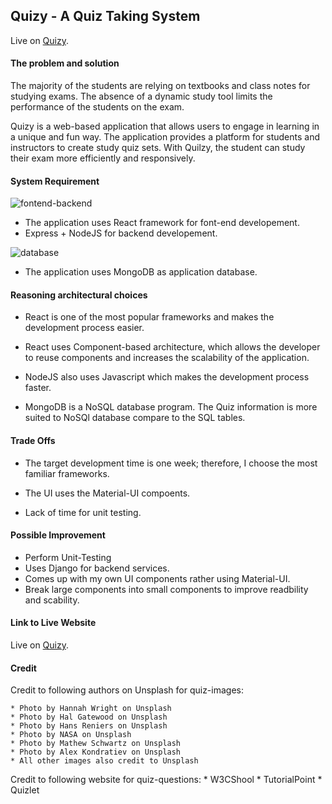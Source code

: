 ## Quizy - A Quiz Taking System

Live on [Quizy](https://quizy-43c72.firebaseapp.com/).


#### The problem and solution

The majority of the students are relying on textbooks and class notes for studying exams. The absence of a dynamic study tool limits the performance of the students on the exam.


Quizy is a web-based application that allows users to engage in learning in a unique and fun way. The application provides a platform for students and instructors to create study quiz sets. With Quilzy, the student can study their exam more efficiently and responsively.


#### System Requirement

![fontend-backend](https://hackernoon.com/hn-images/1*-NOQtyJAGQ1RNC3iVt_thA.png)

* The application uses React framework for font-end developement.
* Express + NodeJS for backend developement.

![database](https://webassets.mongodb.com/_com_assets/cms/mongodb_logo1-76twgcu2dm.png)

* The application uses MongoDB as application database.


#### Reasoning architectural choices

* React is one of the most popular frameworks and makes the development process easier.

* React uses Component-based architecture, which allows the developer to reuse components and increases the scalability of the application.

* NodeJS also uses Javascript which makes the development process faster.

* MongoDB is a NoSQL database program. The Quiz information is more suited to NoSQl database compare to the SQL tables.

#### Trade Offs

* The target development time is one week; therefore, I choose the most familiar frameworks.

* The UI uses the Material-UI compoents.

* Lack of time for unit testing.


#### Possible Improvement

* Perform Unit-Testing
* Uses Django for backend services.
* Comes up with my own UI components rather using Material-UI.
* Break large components into small components to improve readbility and scability. 

#### Link to Live Website

Live on [Quizy](https://quizy-43c72.firebaseapp.com/).


#### Credit
Credit to following authors on Unsplash for quiz-images:

    * Photo by Hannah Wright on Unsplash
    * Photo by Hal Gatewood on Unsplash
    * Photo by Hans Reniers on Unsplash
    * Photo by NASA on Unsplash
    * Photo by Mathew Schwartz on Unsplash
    * Photo by Alex Kondratiev on Unsplash
    * All other images also credit to Unsplash

Credit to following website for quiz-questions:
    * W3CShool
    * TutorialPoint
    * Quizlet


